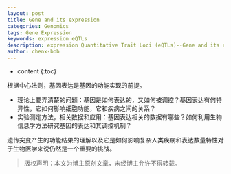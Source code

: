 ```yaml
---
layout: post
title: Gene and its expression
categories: Genomics
tags: Gene Expression 
keywords: expression eQTLs
description: expression Quantitative Trait Loci (eQTLs)--Gene and its expression
author: chenx-bob
---
```


* content
{:toc}

 根据中心法则，基因表达是基因的功能实现的前提。

*  理论上要弄清楚的问题：基因是如何表达的，又如何被调控？基因表达有何特异性，它如何影响细胞功能，它和疾病之间的关系？
*  实验测定方法，相关数据和应用：基因表达相关的数据有哪些？如何利用生物信息学方法研究基因的表达和其调控机制？


遗传突变产生的功能结果的理解以及它是如何影响复杂人类疾病和表达数量特性对于生物医学来说仍然是一个重要的挑战。
  
  
  

  
> 版权声明：本文为博主原创文章，未经博主允许不得转载。